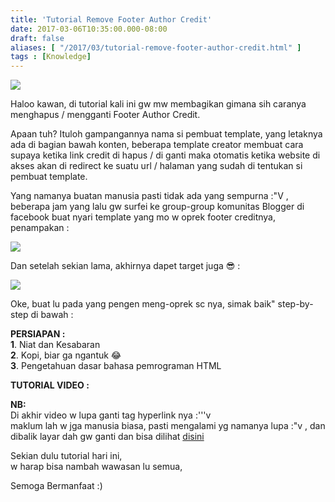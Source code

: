 ```yaml
---
title: 'Tutorial Remove Footer Author Credit'
date: 2017-03-06T10:35:00.000-08:00
draft: false
aliases: [ "/2017/03/tutorial-remove-footer-author-credit.html" ]
tags : [Knowledge]
---
```


[![](https://4.bp.blogspot.com/-sD2HSADgJrU/WLxPrpIb6kI/AAAAAAAABuc/WiVPjMTiePMY7iaHEBIK9OrJh4uhKV79wCLcB/s400/removefootercredit.jpg)](https://4.bp.blogspot.com/-sD2HSADgJrU/WLxPrpIb6kI/AAAAAAAABuc/WiVPjMTiePMY7iaHEBIK9OrJh4uhKV79wCLcB/s1600/removefootercredit.jpg)

  
Haloo kawan, di tutorial kali ini gw mw membagikan gimana sih caranya menghapus / mengganti Footer Author Credit.  
  
Apaan tuh? Ituloh gampangannya nama si pembuat template, yang letaknya ada di bagian bawah konten, beberapa template creator membuat cara supaya ketika link credit di hapus / di ganti maka otomatis ketika website di akses akan di redirect ke suatu url / halaman yang sudah di tentukan si pembuat template.  
  
Yang namanya buatan manusia pasti tidak ada yang sempurna :"V , beberapa jam yang lalu gw surfei ke group-group komunitas Blogger di facebook buat nyari template yang mo w oprek footer creditnya, penampakan :  

[![](https://1.bp.blogspot.com/-W9S6YEJPdys/WL2j1c82dBI/AAAAAAAABvg/tVAhMXroPaQNvJkmq6NMc1py-qChgUQfACEw/s640/Selection_045.jpg)](https://1.bp.blogspot.com/-W9S6YEJPdys/WL2j1c82dBI/AAAAAAAABvg/tVAhMXroPaQNvJkmq6NMc1py-qChgUQfACEw/s1600/Selection_045.jpg)

  

Dan setelah sekian lama, akhirnya dapet target juga 😎 :

[![](https://4.bp.blogspot.com/-R8hsD6aJKSc/WL2j1ESy8kI/AAAAAAAABvc/LwcX3A6-4pQpLvl0CZWMPGIrOdIY3ScBQCEw/s640/Selection_046.jpg)](https://4.bp.blogspot.com/-R8hsD6aJKSc/WL2j1ESy8kI/AAAAAAAABvc/LwcX3A6-4pQpLvl0CZWMPGIrOdIY3ScBQCEw/s1600/Selection_046.jpg)

  
Oke, buat lu pada yang pengen meng-oprek sc nya, simak baik" step-by-step di bawah :  
  
**PERSIAPAN :**  
**1**. Niat dan Kesabaran  
**2**. Kopi, biar ga ngantuk 😂  
**3**. Pengetahuan dasar bahasa pemrograman HTML  
  
**TUTORIAL VIDEO :**  

**NB:**  
Di akhir video w lupa ganti tag hyperlink nya :'''v  
maklum lah w jga manusia biasa, pasti mengalami yg namanya lupa :"v , dan dibalik layar dah gw ganti dan bisa dilihat [disini](http://exploreaboutlifestyle.blogspot.com/)  
  
Sekian dulu tutorial hari ini,  
w harap bisa nambah wawasan lu semua,  
  
Semoga Bermanfaat :)
